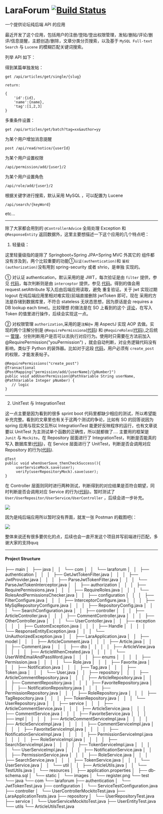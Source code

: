 # LaraForum [![Build Status](https://travis-ci.com/Allianzcortex/LaraForum.svg?token=eY1dQPtFsNYcmsgAHTB5&branch=master)](https://travis-ci.com/Allianzcortex/LaraForum)


一个提供论坛纯后端 API 的应用

最近开发了这个应用，包括用户的注册/登陆/登出权限管理，发帖/删帖/评论/删评/信息提醒，主题创造/删除，文章分类分页搜索，以及基于 `MySQL Full-text Search` 与 `Lucene` 的模糊匹配关键词搜索。

列举 API 如下：

得到某篇单独发帖：

```
get /api/articles/get/single/{slug}

return:

{
    'id':{id},
    'name':{name},
    'tag':[1,2,3]
}
```

多重条件设置：
```
get /api/articles/get/batch?tag=xx&author=yy
```

为某个用户增加消息提醒
```
post /api/read/notice/{userId}
```

为某个用户设置权限
```
/api/permission/add/{user}/2
```

为某个用户设置角色
```
/api/role/add/{user}/2
```
根据关键字进行搜索，默认采用 MySQL ，可以配置为 Lucene
```
/api/search/{keyWord}
```
etc...

---

除了大家都会用到的 `@ControllerAdvice` 全局处理 Exception 
和 `@ResponseEntity` 返回数据外，这里主要想描述一下这个应用的几个特点吧：

1. 轻量级：

这里轻量级指的是除了 Springboot+Spring JPA+Spring MVC 外其它的
组件都没有涉及到，两个比较重要的功能①`认证(authentication)`和
`鉴权(authorization)`没有用到 spring-security 或者 shrio，是单独
实现的。

① 对认证 authentication，默认采用的是 JWT，每次验证是由 `filter` 提供，参见 [代码](https://github.com/Allianzcortex/LaraForum/blob/master/src/main/java/com/laraforum/authentication/GetJwtTokenFilter.java)，每次判断则是由 `interceptor` 提供，参见 [代码](https://github.com/Allianzcortex/LaraForum/blob/master/src/main/java/com/laraforum/authentication/ParseJwtTokenInterceptor.java)。得到的值会用 request.setAttribute 写入后由后端应用读取，避免
重复验证。关于 jwt 实现过期 logout 在纯后端应用里相对难实现(前端直接删除 jwtToken 即可，现在
采用的方法是存储到数据库里，不符合 stateless 无状态思想，因为原话是会 requires a DB lookup each time)。比较理想
的做法是在 SO 上看到的这个 [评论](https://stackoverflow.com/questions/21978658/invalidating-json-web-tokens#comment45057142_23089839)，在写入 Token 的值里进行操作，后续会实现这一点。

② 对权限管理 `authorization`,采用的是`注解@`+ 用 AspectJ 实现 AOP 去做。实现的两个注解分别是 `@RequirePermissiona`([代码](https://github.com/Allianzcortex/LaraForum/blob/master/src/main/java/com/laraforum/authorization/RequirePermissions.java)) 和 `@RequireRoles`([代码](https://github.com/Allianzcortex/LaraForum/blob/master/src/main/java/com/laraforum/authorization/RequireRoles.java)),之后统一 [管理]([代码](https://github.com/Allianzcortex/LaraForum/blob/master/src/main/java/com/laraforum/authorization/RolesAndPermissionsChecker.java))，分别判断用户是否可以去执行对应行为。使用时只需要在方法前加入
@RequirePermission("youPermission") ，就会自动判断，对业务逻辑代码没有影响，类似于 Python 的装饰器。比如对于这段 [代码](https://github.com/Allianzcortex/LaraForum/blob/104b16fcd8847aa84bb9f5947d57f8c848fb3e5a/src/main/java/com/laraforum/controller/OtherController.java#L86)，用户必须有 `create_post` 的权限，才能发表帖子。

```
@RequirePermissions("create_post")
@Transactional
@PostMapping("permission/add/{userName}/{pNumber}")
public void addUserPermission(@PathVariable String userName, @PathVariable Integer pNumber) {
   // logic
}

```

---

2. UnitTest 与 IntegrationTest 

这一点主要是因为看到的很多 sprint boot 代码里都缺少相应的测试，所以希望能补充完整。看到的文章里也有关于这两个测试的争论，比如有 SO 的回答说因为 spring 应用与现实交互所以 IntegrationTest
能更好反映程序的运行，也有文章说要以 UnitTest 为主测试单个函数的正确性，所以就都做了....
主要用的框架是 `Junit` 与 `Mockito`，在 Repository 层面进行了 IntegrationTest，判断是否能真的写入
数据库里([代码](https://github.com/Allianzcortex/LaraForum/blob/master/src/test/java/com/laraforum/repository/UserRepositoryTest.java))，在 Service 层面进行了 UnitTest，判断是否会调用对应 Repository 的行为([代码](https://github.com/Allianzcortex/LaraForum/blob/master/src/test/java/com/laraforum/service/UserServiceMockitoTest.java)).

```
@Test
public void whenUserSave_thenCheckSuccess(){
     userServiceMock.save(user);
     verify(userRepositoryMock).save(user);
}
```

在 Controller 层面则同时进行两种测试，判断得到的对应结果是否符合期望，同时判断是否会调用对应 Service 的行为([代码](https://github.com/Allianzcortex/LaraForum/blob/master/src/test/java/com/laraforum/controller/UserControllerMockitoTest.java))。暂时测试了 `User/UserRepositor/UserService/UserController` ，后续会进一步补充。



![](http://ww1.sinaimg.cn/large/a5215df1ly1g12m2nalbkj20jh02nmx3.jpg)

因为是纯后端应用所以暂时没有界面，就发一张
Postman 的截图吧(：

![](http://ww1.sinaimg.cn/large/a5215df1ly1g12m3gjb4lj20cw08j0sv.jpg)

整体来说还有很多要优化的点，后续也会一直开发这个项目并写前端进行匹配，多谢大家的支持quq

---

#### Project Structure 

├── main
│   ├── java
│   │   └── com
│   │       └── laraforum
│   │           ├── authentication
│   │           │   ├── GetJwtTokenFilter.java
│   │           │   ├── JwtProvider.java
│   │           │   ├── ParseJwtTokenFilter.java
│   │           │   └── ParseJwtTokenInterceptor.java
│   │           ├── authorization
│   │           │   ├── RequirePermissions.java
│   │           │   ├── RequireRoles.java
│   │           │   └── RolesAndPermissionsChecker.java
│   │           ├── configuration
│   │           │   ├── FilterConfigure.java
│   │           │   ├── InterceptorConfigure.java
│   │           │   ├── MySqlRepositoryConfigure.java
│   │           │   ├── RepositoryConfig.java
│   │           │   └── SearchConfiguration.java
│   │           ├── controller
│   │           │   ├── ArticleController.java
│   │           │   ├── CommentController.java
│   │           │   ├── OtherController.java
│   │           │   └── UserContoller.java
│   │           ├── exception
│   │           │   ├── CustomException.java
│   │           │   ├── Handle
│   │           │   │   └── ResponseEntityException.java
│   │           │   └── UnAuthorizedException.java
│   │           ├── LaraApplication.java
│   │           ├── model
│   │           │   ├── ArticleComment.java
│   │           │   ├── Article.java
│   │           │   ├── Comment.java
│   │           │   ├── dto
│   │           │   │   ├── ArticleView.java
│   │           │   │   ├── ArticleWhenCreated.java
│   │           │   │   └── UserWithEmailAndPassWord.java
│   │           │   ├── enums
│   │           │   │   ├── Permission.java
│   │           │   │   └── Role.java
│   │           │   ├── Favorite.java
│   │           │   ├── Notification.java
│   │           │   ├── Tag.java
│   │           │   ├── Token.java
│   │           │   └── User.java
│   │           ├── repository
│   │           │   ├── ArticleCommentRepository.java
│   │           │   ├── ArticleRepository.java
│   │           │   ├── CommentRepository.java
│   │           │   ├── FavoriteRepository.java
│   │           │   ├── NotificationRepository.java
│   │           │   ├── PermissionRepository.java
│   │           │   ├── RoleRepository.java
│   │           │   ├── TagRepocitory.java
│   │           │   ├── TokenRepository.java
│   │           │   └── UserRepository.java
│   │           ├── service
│   │           │   ├── ArticleCommentService.java
│   │           │   ├── ArticleService.java
│   │           │   ├── CommentService.java
│   │           │   ├── FavoriteService.java
│   │           │   ├── impl
│   │           │   │   ├── ArticleCommentServiceImpl.java
│   │           │   │   ├── ArticleServiceImpl.java
│   │           │   │   ├── CommentServiceImpl.java
│   │           │   │   ├── FavoriteServiceImpl.java
│   │           │   │   ├── NotificationServiceImpl.java
│   │           │   │   ├── PermissionServiceImpl.java
│   │           │   │   ├── RoleServiceImpl.java
│   │           │   │   ├── SearchServiceImpl.java
│   │           │   │   ├── TokenServiceImpl.java
│   │           │   │   └── UserServiceImpl.java
│   │           │   ├── NotificationService.java
│   │           │   ├── PermissionService.java
│   │           │   ├── RoleService.java
│   │           │   ├── SearchService.java
│   │           │   ├── TokenService.java
│   │           │   └── UserService.java
│   │           └── util
│   │               ├── ArticleUtils.java
│   │               └── TestUtils.java
│   └── resources
│       ├── application.properties
│       ├── db-schema.sql
│       └── static
│           └── images
│               └── register.png
└── test
    └── java
        └── com
            └── laraforum
                ├── authentication
                │   └── JwtTokenTest.java
                ├── configuration
                │   └── ServiceTestConfiguration.java
                ├── controller
                │   └── UserControllerMockitoTest.java
                ├── LaraApplicationTests.java
                ├── repository
                │   └── UserRepositoryTest.java
                ├── service
                │   └── UserServiceMockitoTest.java
                ├── UserEntityTest.java
                └── utils
                    └── ArticleUtilsTest.java




